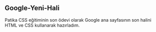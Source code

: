 ## Google-Yeni-Hali

Patika CSS eğitiminin son ödevi olarak Google ana sayfasının son halini HTML ve CSS kullanarak hazırladım.
